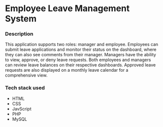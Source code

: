 # Employee Leave Management System

### Description

This application supports two roles: manager and employee. Employees can submit leave applications and monitor their status on the dashboard, where they can also see comments from their manager. Managers have the ability to view, approve, or deny leave requests. Both employees and managers can review leave balances on their respective dashboards. Approved leave requests are also displayed on a monthly leave calendar for a comprehensive view.

### Tech stack used
- HTML
- CSS
- JavScript
- PHP
- MySQL